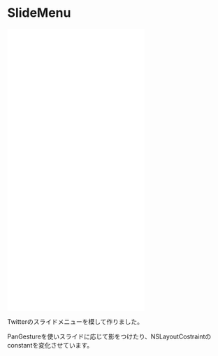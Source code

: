 # SlideMenu

<iframe src='//gifs.com/embed/jZ8E5y' frameborder='0' scrolling='no' width='314px' height='646px' style='-webkit-backface-visibility: hidden;-webkit-transform: scale(1);' ></iframe>

Twitterのスライドメニューを模して作りました。

PanGestureを使いスライドに応じて影をつけたり、NSLayoutCostraintのconstantを変化させています。
